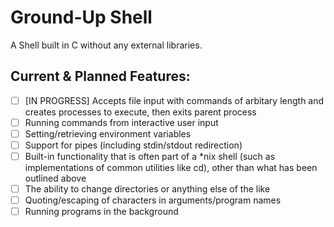 # Ground-Up Shell
A Shell built in C without any external libraries.

## Current & Planned Features:

- [ ] [IN PROGRESS] Accepts file input with commands of arbitary length and creates processes to execute, then exits parent process
- [ ] Running commands from interactive user input
- [ ] Setting/retrieving environment variables
- [ ] Support for pipes (including stdin/stdout redirection)
- [ ] Built-in functionality that is often part of a *nix shell (such as implementations of common utilities like cd), other than what has been outlined above
- [ ] The ability to change directories or anything else of the like
- [ ] Quoting/escaping of characters in arguments/program names
- [ ] Running programs in the background
